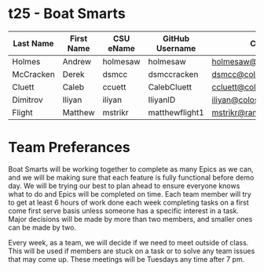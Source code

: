 # t25 - Boat Smarts

| Last Name | First Name | CSU eName | GitHub Username | CSU email |
|-----------|------------|-----------|-----------------|-----------|
|    Holmes |    Andrew  |holmesaw   |holmesaw         |holmesaw@rams.colostate.edu|
| McCracken |    Derek   |dsmcc      |dsmccracken      |dsmcc@colostate.edu|
|Cluett     |Caleb       |ccuett     |CalebCluett      |ccluett@colostate.edu|
|Dimitrov   |Iliyan      |iliyan     |IliyanID         |iliyan@colostate.edu|
|    Flight |    Matthew |   mstrikr |  matthewflight1 |mstrikr@rams.colostate.edu|

# Team Preferances
Boat Smarts will be working together to complete as many Epics as we can, and we will be making sure that each feature is fully functional before demo day. We will be trying our best to plan ahead to ensure everyone knows what to do and Epics will be completed on time. Each team member will try to get at least 6 hours of work done each week completing tasks on a first come first serve basis unless someone has a specific interest in a task. Major decisions will be made by more than two members, and smaller ones can be made by two.

Every week, as a team, we will decide if we need to meet outside of class. This will be used if members are stuck on a task or to solve any team issues that may come up. These meetings will be Tuesdays any time after 7 pm.

